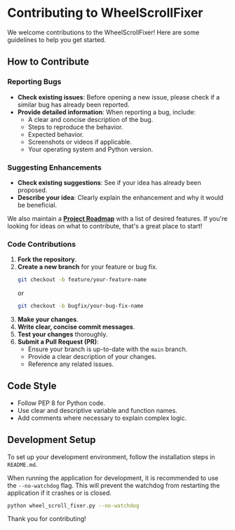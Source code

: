 # Contributing to WheelScrollFixer

We welcome contributions to the WheelScrollFixer! Here are some guidelines to help you get started.

## How to Contribute

### Reporting Bugs

*   **Check existing issues**: Before opening a new issue, please check if a similar bug has already been reported.
*   **Provide detailed information**: When reporting a bug, include:
    *   A clear and concise description of the bug.
    *   Steps to reproduce the behavior.
    *   Expected behavior.
    *   Screenshots or videos if applicable.
    *   Your operating system and Python version.

### Suggesting Enhancements

*   **Check existing suggestions**: See if your idea has already been proposed.
*   **Describe your idea**: Clearly explain the enhancement and why it would be beneficial.

We also maintain a **[Project Roadmap](ROADMAP.md)** with a list of desired features. If you're looking for ideas on what to contribute, that's a great place to start!

### Code Contributions

1.  **Fork the repository**.
2.  **Create a new branch** for your feature or bug fix.
    ```bash
    git checkout -b feature/your-feature-name
    ```
    or
    ```bash
    git checkout -b bugfix/your-bug-fix-name
    ```
3.  **Make your changes**.
4.  **Write clear, concise commit messages**.
5.  **Test your changes** thoroughly.
6.  **Submit a Pull Request (PR)**:
    *   Ensure your branch is up-to-date with the `main` branch.
    *   Provide a clear description of your changes.
    *   Reference any related issues.

## Code Style

*   Follow PEP 8 for Python code.
*   Use clear and descriptive variable and function names.
*   Add comments where necessary to explain complex logic.

## Development Setup

To set up your development environment, follow the installation steps in `README.md`.

When running the application for development, it is recommended to use the `--no-watchdog` flag. This will prevent the watchdog from restarting the application if it crashes or is closed.

```bash
python wheel_scroll_fixer.py --no-watchdog
```

Thank you for contributing!
